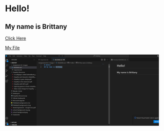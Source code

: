 # Hello!
## My name is Brittany

[Click Here](https://google.com)

[My File](./responses.txt)

![screenshot](./images/Assignment-03-screenshot.png)





